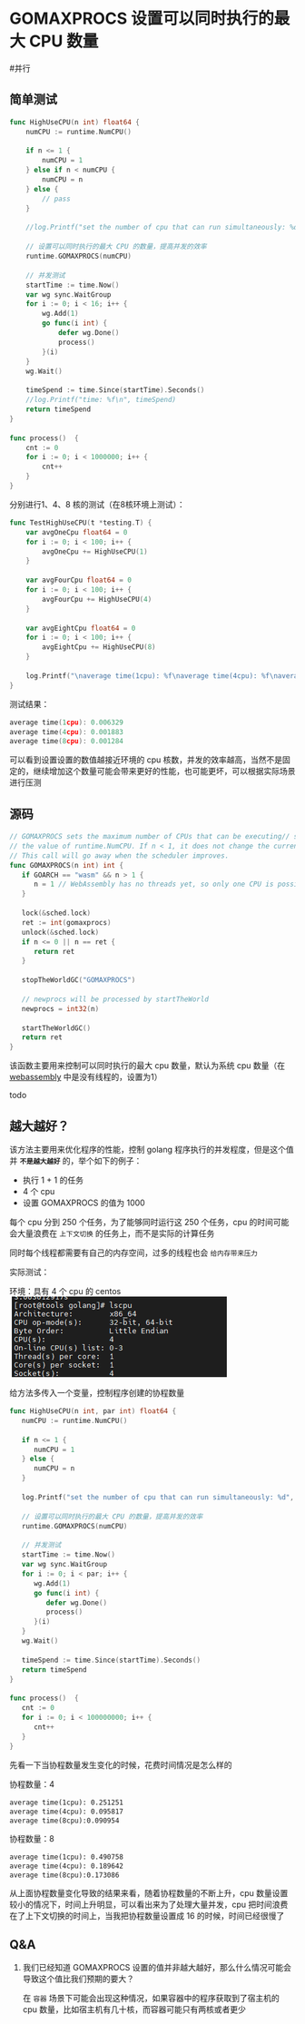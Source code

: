 # GOMAXPROCS 设置可以同时执行的最大 CPU 数量

<!--more-->
#并行

## 简单测试

```go {hl_lines=[15]}
func HighUseCPU(n int) float64 {
    numCPU := runtime.NumCPU()

    if n <= 1 {
        numCPU = 1
    } else if n < numCPU {
        numCPU = n
    } else {
        // pass
    }

    //log.Printf("set the number of cpu that can run simultaneously: %d", numCPU)

    // 设置可以同时执行的最大 CPU 的数量，提高并发的效率
    runtime.GOMAXPROCS(numCPU)

    // 并发测试
    startTime := time.Now()
    var wg sync.WaitGroup
    for i := 0; i < 16; i++ {
        wg.Add(1)
        go func(i int) {
            defer wg.Done()
            process()
        }(i)
    }
    wg.Wait()

    timeSpend := time.Since(startTime).Seconds()
    //log.Printf("time: %f\n", timeSpend)
    return timeSpend
}

func process()  {
    cnt := 0
    for i := 0; i < 1000000; i++ {
        cnt++
    }
}
```

分别进行1、4、8 核的测试（在8核环境上测试）：

```go
func TestHighUseCPU(t *testing.T) {
    var avgOneCpu float64 = 0
    for i := 0; i < 100; i++ {
        avgOneCpu += HighUseCPU(1)
    }

    var avgFourCpu float64 = 0
    for i := 0; i < 100; i++ {
        avgFourCpu += HighUseCPU(4)
    }

    var avgEightCpu float64 = 0
    for i := 0; i < 100; i++ {
        avgEightCpu += HighUseCPU(8)
    }

    log.Printf("\naverage time(1cpu): %f\naverage time(4cpu): %f\naverage time(8cpu):%f\n", avgOneCpu/100, avgFourCpu/100, avgEightCpu/100)
}
```

测试结果：

```go
average time(1cpu): 0.006329
average time(4cpu): 0.001883
average time(8cpu): 0.001284
```

可以看到设置设置的数值越接近环境的 cpu 核数，并发的效率越高，当然不是固定的，继续增加这个数量可能会带来更好的性能，也可能更坏，可以根据实际场景进行压测

## 源码

```go
// GOMAXPROCS sets the maximum number of CPUs that can be executing// simultaneously and returns the previous setting. It defaults to  
// the value of runtime.NumCPU. If n < 1, it does not change the current setting.  
// This call will go away when the scheduler improves.  
func GOMAXPROCS(n int) int {  
   if GOARCH == "wasm" && n > 1 {  
      n = 1 // WebAssembly has no threads yet, so only one CPU is possible.  
   }  
  
   lock(&sched.lock)  
   ret := int(gomaxprocs)  
   unlock(&sched.lock)  
   if n <= 0 || n == ret {  
      return ret  
   }  
  
   stopTheWorldGC("GOMAXPROCS")  
  
   // newprocs will be processed by startTheWorld  
   newprocs = int32(n)  
  
   startTheWorldGC()  
   return ret  
}
```

该函数主要用来控制可以同时执行的最大 cpu 数量，默认为系统 cpu 数量（在 [webassembly](https://webassembly.org/) 中是没有线程的，设置为1）

todo

## 越大越好？

该方法主要用来优化程序的性能，控制 golang 程序执行的并发程度，但是这个值并 **`不是越大越好`** 的，举个如下的例子：

- 执行 1 + 1 的任务
- 4 个 cpu
- 设置 GOMAXPROCS 的值为 1000

每个 cpu 分到 250 个任务，为了能够同时运行这 250 个任务，cpu 的时间可能会大量浪费在 `上下文切换` 的任务上，而不是实际的计算任务

同时每个线程都需要有自己的内存空间，过多的线程也会 `给内存带来压力`

实际测试：

环境：具有 4 个 cpu 的 centos
![](images/posts/Pasted%20image%2020230512075016.png)

给方法多传入一个变量，控制程序创建的协程数量
```go
func HighUseCPU(n int, par int) float64 {  
   numCPU := runtime.NumCPU()  
  
   if n <= 1 {  
      numCPU = 1  
   } else {  
      numCPU = n  
   }  
  
   log.Printf("set the number of cpu that can run simultaneously: %d", numCPU)  
  
   // 设置可以同时执行的最大 CPU 的数量，提高并发的效率  
   runtime.GOMAXPROCS(numCPU)  
  
   // 并发测试  
   startTime := time.Now()  
   var wg sync.WaitGroup  
   for i := 0; i < par; i++ {  
      wg.Add(1)  
      go func(i int) {  
         defer wg.Done()  
         process()  
      }(i)  
   }  
   wg.Wait()  
  
   timeSpend := time.Since(startTime).Seconds()  
   return timeSpend  
}  
  
func process()  {  
   cnt := 0  
   for i := 0; i < 100000000; i++ {  
      cnt++  
   }  
}
```


先看一下当协程数量发生变化的时候，花费时间情况是怎么样的

协程数量：4

```
average time(1cpu): 0.251251
average time(4cpu): 0.095817
average time(8cpu):0.090954
```

协程数量：8

```
average time(1cpu): 0.490758
average time(4cpu): 0.189642
average time(8cpu):0.173086
```

从上面协程数量变化导致的结果来看，随着协程数量的不断上升，cpu 数量设置较小的情况下，时间上升明显，可以看出来为了处理大量并发，cpu 把时间浪费在了上下文切换的时间上，当我把协程数量设置成 16 的时候，时间已经很慢了


## Q&A

1. 我们已经知道 GOMAXPROCS 设置的值并非越大越好，那么什么情况可能会导致这个值比我们预期的要大？

	在 `容器` 场景下可能会出现这种情况，如果容器中的程序获取到了宿主机的 cpu 数量，比如宿主机有几十核，而容器可能只有两核或者更少

